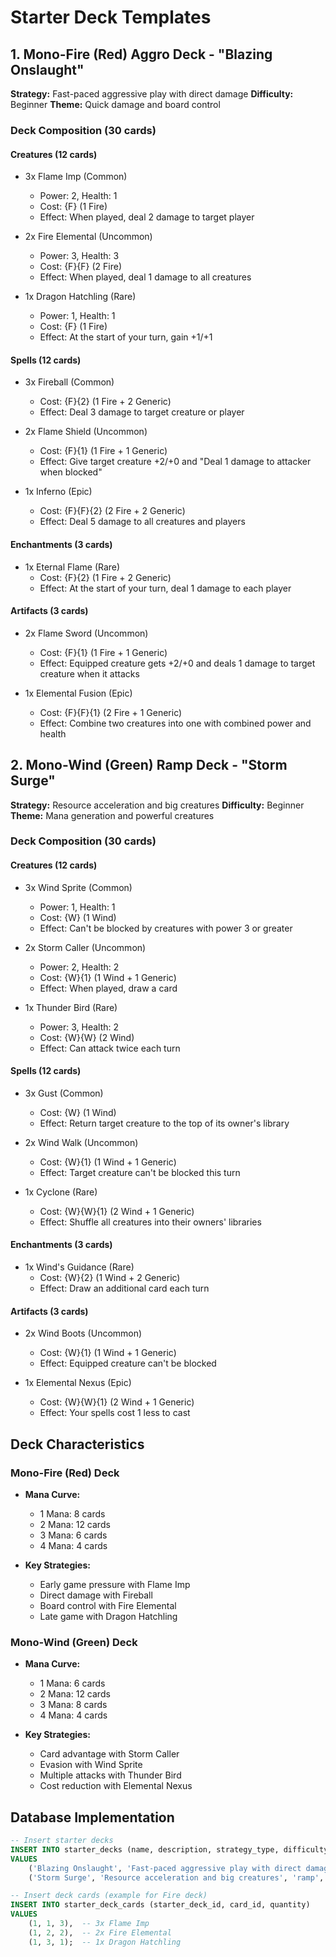 # Starter Deck Templates

## 1. Mono-Fire (Red) Aggro Deck - "Blazing Onslaught"
**Strategy:** Fast-paced aggressive play with direct damage
**Difficulty:** Beginner
**Theme:** Quick damage and board control

### Deck Composition (30 cards)

#### Creatures (12 cards)
- 3x Flame Imp (Common)
  - Power: 2, Health: 1
  - Cost: {F} (1 Fire)
  - Effect: When played, deal 2 damage to target player

- 2x Fire Elemental (Uncommon)
  - Power: 3, Health: 3
  - Cost: {F}{F} (2 Fire)
  - Effect: When played, deal 1 damage to all creatures

- 1x Dragon Hatchling (Rare)
  - Power: 1, Health: 1
  - Cost: {F} (1 Fire)
  - Effect: At the start of your turn, gain +1/+1

#### Spells (12 cards)
- 3x Fireball (Common)
  - Cost: {F}{2} (1 Fire + 2 Generic)
  - Effect: Deal 3 damage to target creature or player

- 2x Flame Shield (Uncommon)
  - Cost: {F}{1} (1 Fire + 1 Generic)
  - Effect: Give target creature +2/+0 and "Deal 1 damage to attacker when blocked"

- 1x Inferno (Epic)
  - Cost: {F}{F}{2} (2 Fire + 2 Generic)
  - Effect: Deal 5 damage to all creatures and players

#### Enchantments (3 cards)
- 1x Eternal Flame (Rare)
  - Cost: {F}{2} (1 Fire + 2 Generic)
  - Effect: At the start of your turn, deal 1 damage to each player

#### Artifacts (3 cards)
- 2x Flame Sword (Uncommon)
  - Cost: {F}{1} (1 Fire + 1 Generic)
  - Effect: Equipped creature gets +2/+0 and deals 1 damage to target creature when it attacks

- 1x Elemental Fusion (Epic)
  - Cost: {F}{F}{1} (2 Fire + 1 Generic)
  - Effect: Combine two creatures into one with combined power and health

## 2. Mono-Wind (Green) Ramp Deck - "Storm Surge"
**Strategy:** Resource acceleration and big creatures
**Difficulty:** Beginner
**Theme:** Mana generation and powerful creatures

### Deck Composition (30 cards)

#### Creatures (12 cards)
- 3x Wind Sprite (Common)
  - Power: 1, Health: 1
  - Cost: {W} (1 Wind)
  - Effect: Can't be blocked by creatures with power 3 or greater

- 2x Storm Caller (Uncommon)
  - Power: 2, Health: 2
  - Cost: {W}{1} (1 Wind + 1 Generic)
  - Effect: When played, draw a card

- 1x Thunder Bird (Rare)
  - Power: 3, Health: 2
  - Cost: {W}{W} (2 Wind)
  - Effect: Can attack twice each turn

#### Spells (12 cards)
- 3x Gust (Common)
  - Cost: {W} (1 Wind)
  - Effect: Return target creature to the top of its owner's library

- 2x Wind Walk (Uncommon)
  - Cost: {W}{1} (1 Wind + 1 Generic)
  - Effect: Target creature can't be blocked this turn

- 1x Cyclone (Rare)
  - Cost: {W}{W}{1} (2 Wind + 1 Generic)
  - Effect: Shuffle all creatures into their owners' libraries

#### Enchantments (3 cards)
- 1x Wind's Guidance (Rare)
  - Cost: {W}{2} (1 Wind + 2 Generic)
  - Effect: Draw an additional card each turn

#### Artifacts (3 cards)
- 2x Wind Boots (Uncommon)
  - Cost: {W}{1} (1 Wind + 1 Generic)
  - Effect: Equipped creature can't be blocked

- 1x Elemental Nexus (Epic)
  - Cost: {W}{W}{1} (2 Wind + 1 Generic)
  - Effect: Your spells cost 1 less to cast

## Deck Characteristics

### Mono-Fire (Red) Deck
- **Mana Curve:**
  - 1 Mana: 8 cards
  - 2 Mana: 12 cards
  - 3 Mana: 6 cards
  - 4 Mana: 4 cards

- **Key Strategies:**
  - Early game pressure with Flame Imp
  - Direct damage with Fireball
  - Board control with Fire Elemental
  - Late game with Dragon Hatchling

### Mono-Wind (Green) Deck
- **Mana Curve:**
  - 1 Mana: 6 cards
  - 2 Mana: 12 cards
  - 3 Mana: 8 cards
  - 4 Mana: 4 cards

- **Key Strategies:**
  - Card advantage with Storm Caller
  - Evasion with Wind Sprite
  - Multiple attacks with Thunder Bird
  - Cost reduction with Elemental Nexus

## Database Implementation

```sql
-- Insert starter decks
INSERT INTO starter_decks (name, description, strategy_type, difficulty_level)
VALUES 
    ('Blazing Onslaught', 'Fast-paced aggressive play with direct damage', 'aggro', 'beginner'),
    ('Storm Surge', 'Resource acceleration and big creatures', 'ramp', 'beginner');

-- Insert deck cards (example for Fire deck)
INSERT INTO starter_deck_cards (starter_deck_id, card_id, quantity)
VALUES 
    (1, 1, 3),  -- 3x Flame Imp
    (1, 2, 2),  -- 2x Fire Elemental
    (1, 3, 1);  -- 1x Dragon Hatchling
```